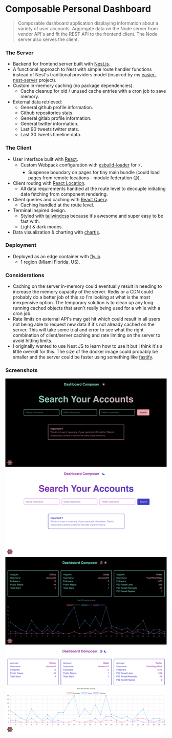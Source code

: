 # Composable Personal Dashboard

> Composable dashboard application displaying information about a variety of user accounts. Aggregate data on the Node server from vendor API's and fit the REST API to the frontend client. The Node server also serves the client.

### The Server

- Backend for frontend server built with [Nest.js](https://nestjs.com/).
- A functional approach to Nest with simple route handler functions instead of Nest's traditional providers model (inspired by my [easier-nest-server](https://github.com/ahoward2/easier-nest-server) project).
- Custom in-memory caching (no package dependencies).
  - Cache cleanup for old / unused cache entries with a cron job to save memory.
- External data retrieved:
  - General github profile information.
  - Github repositories stats.
  - General gitlab profile information.
  - General twitter information.
  - Last 90 tweets twitter stats.
  - Last 30 tweets timeline data.

### The Client

- User interface built with [React](https://reactjs.org/).
  - Custom Webpack configuration with [esbuild-loader](https://github.com/privatenumber/esbuild-loader) for ⚡️.
    - Suspense boundary on pages for tiny main bundle (could load pages from remote locations - module federation 😉).
- Client routing with [React Location](https://react-location.tanstack.com/).
  - All data requirements handled at the route level to decouple initiating data fetching from component rendering.
- Client queries and caching with [React Query](https://react-query.tanstack.com/).
  - Caching handled at the route level.
- Terminal inspired design.
  - Styled with [tailwindcss](https://tailwindcss.com/) because it's awesome and super easy to be fast with.
  - Light & dark modes.
- Data visualization & charting with [chartjs](https://www.chartjs.org/docs/latest/).

### Deployment

- Deployed as an edge container with [fly.io](https://fly.io/).
  - 1 region (Miami Florida, US).

### Considerations

- Caching on the server in-memory could eventually result in needing to increase the memory capacity of the server. Redis or a CDN could probably do a better job of this so I'm looking at what is the most inexpensive option. The temporary solution is to clean up any long running cached objects that aren't really being used for a while with a cron job.
- Rate limits on external API's may get hit which could result in all users not being able to request new data if it's not already cached on the server. This will take some trial and error to see what the right combination of client/server caching and rate limiting on the server to avoid hitting limits.
- I originally wanted to use Nest JS to learn how to use it but I think it's a little overkill for this. The size of the docker image could probably be smaller and the server could be faster using something like [fastify](https://www.fastify.io/).

### Screenshots

![homepage dark screenshot](public/home-dark.png)
![homepage light screenshot](public/home-light.png)
![dashboard dark screenshot](public/dashboard-dark.png)
![dashboard light screenshot](public/dashboard-light.png)
